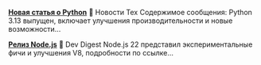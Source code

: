 **[Новая статья о Python](https://t.me/mychannel/1001)**
📰 Новости Тех
Содержимое сообщения: Python 3.13 выпущен, включает улучшения производительности и новые возможности...

**[Релиз Node.js](https://t.me/anotherchannel/2002)**
📰 Dev Digest
Node.js 22 представил экспериментальные фичи и улучшения V8, подробности по ссылке...